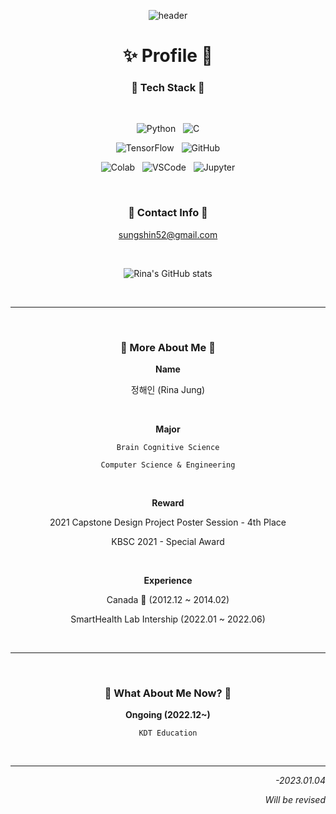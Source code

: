 <div align="center">

![header](https://capsule-render.vercel.app/api?type=waving&color=0:E3E2FF,100:6B7BE1&height=250&section=header&text=!%20Hell0%20My%20W0rld%20!&fontSize=50&fontColor=FFFFFF&animation=twinkling&fontAlignY=45)

# ✨ Profile 🌙

### 🍨 Tech Stack 🍨

<br/>

![Python](https://img.shields.io/badge/Python-FFD43B?style=for-the-badge&logo=python&logoColor=blue) &nbsp;
![C](https://img.shields.io/badge/C-00599C?style=for-the-badge&logo=c&logoColor=white)

![TensorFlow](https://img.shields.io/badge/TensorFlow-FF6F00?style=for-the-badge&logo=TensorFlow&logoColor=white) &nbsp;
![GitHub](https://img.shields.io/badge/GitHub-100000?style=for-the-badge&logo=github&logoColor=white)

![Colab](https://img.shields.io/badge/Colab-F9AB00?style=for-the-badge&logo=googlecolab&color=525252) &nbsp;
![VSCode](https://img.shields.io/badge/VSCode-0078D4?style=for-the-badge&logo=visual%20studio%20code&logoColor=white) &nbsp;
![Jupyter](https://img.shields.io/badge/Jupyter-F37626.svg?&style=for-the-badge&logo=Jupyter&logoColor=white)

<br/>

### 💌 Contact Info 💌

sungshin52@gmail.com


<br/>

![Rina's GitHub stats](https://github-readme-stats.vercel.app/api?username=sungshin52&theme=rose_pine&show_icons=true)

<br/>

***

<br/>

### 🍰 More About Me 🍰

**Name**

정해인 (Rina Jung)

<br/>

**Major**

`Brain Cognitive Science`

`Computer Science & Engineering`

<br/>

**Reward**

2021 Capstone Design Project Poster Session - 4th Place

KBSC 2021 - Special Award

<br/>

**Experience**

Canada 🍁 (2012.12 ~ 2014.02)

SmartHealth Lab Intership (2022.01 ~ 2022.06)

<br/>

***

<br/>

### 🍮 What About Me Now? 🍮

**Ongoing (2022.12~)**

`KDT Education`

<br/>

***

</div>

<div align="right">

*-2023.01.04*

*Will be revised*

</div>